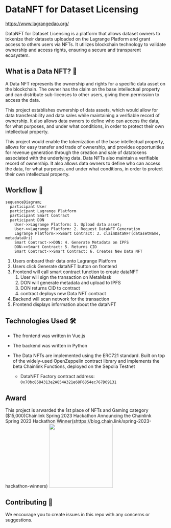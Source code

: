 # DataNFT for Dataset Licensing

https://www.lagrangedao.org/

DataNFT for Dataset Licensing is a platform that allows dataset owners to tokenize their datasets uploaded on the Lagrange Platform and grant access to others users via NFTs. It utilizes blockchain technology to validate ownership and access rights, ensuring a secure and transparent ecosystem.

## What is a Data NFT? 🤔

A Data NFT represents the ownership and rights for a specific data asset on the blockchain. The owner has the claim on the base intellectual property and can distribute sub-licenses to other users, giving them permission to access the data.

This project establishes ownership of data assets, which would allow for data transferability and data sales while maintaining a verifiable record of ownership. It also allows data owners to define who can access the data, for what purposes, and under what conditions, in order to protect their own intellectual property.

This project would enable the tokenization of the base intellectual property, allows for easy transfer and trade of ownership, and provides opportunities for revenue generation through the creation and sale of datatokens associated with the underlying data. Data NFTs also maintain a verifiable record of ownership. It also allows data owners to define who can access the data, for what purposes, and under what conditions, in order to protect their own intellectual property.

## Workflow 🧩

```mermaid
sequenceDiagram;
  participant User
  participant Lagrange Platform
  participant Smart Contract
  participant DON
    User->>Lagrange Platform: 1. Upload data asset;
    User->>Lagrange Platform: 2. Request DataNFT Generation
    Lagrange Platform->>Smart Contract: 3. claimDataNFT(datasetName, metadataUri)
    Smart Contract->>DON: 4. Generate Metadata on IPFS
    DON->>Smart Contract: 5. Returns CID
    Smart Contract->>Smart Contract: 6. Creates New Data NFT
```

1. Users onboard their data onto Lagrange Platform
2. Users click Generate dataNFT button on frontend
3. Frontend will call smart contract function to create dataNFT
   1. User will sign the transaction on MetaMask
   2. DON will generate metadata and upload to IPFS
   3. DON returns CID to contract
   4. contract deploys new Data NFT contract
4. Backend will scan network for the transaction
5. Frontend displays information about the dataNFT

## Technologies Used 🛠

- The frontend was written in Vue.js
- The backend was written in Python
- The Data NFTs are implemented using the ERC721 standard. Built on top of the widely-used OpenZeppelin contract library and implements the beta Chainlink Functions, deployed on the Sepolia Testnet

  - DataNFT Factory contract address: `0x70bc8584313e2A854A321e68F6854ec767D69131`

<!--
## Deploying Contracts 📜

For those interested on deploying their own DataNFTFactory contract:

Clone the repository:

```bash
git clone https://github.com/lagrangedao/datanft
cd datanft

npm install
```

Create a .env file with your private key:

```python
# datanft/.env
PRIVATE_KEY="..."
```

Deploy the contract to FEVM Hyperspace:

```bash
npx hardhat run scripts/deploy.js --network hyperspace
```

Add the outputted address into `scripts/claimDataNft.js`.

```js
const FACTORY_ADDRESS = '0x...'
```

Then run the script to create an example Data NFT:

```bash
node scripts/createDataNft.js
``` -->

## Award
This project is arwarded the 1st place of NFTs and Gaming category ($15,000)Chainlink Spring 2023 Hackathon 
Announcing the Chainlink Spring 2023 Hackathon Winner(shttps://blog.chain.link/spring-2023-hackathon-winners)
<img src="chainlink.png" width="200">


## Contributing 🤝

We encourage you to create issues in this repo with any concerns or suggestions.

